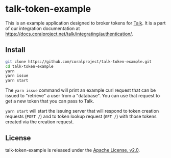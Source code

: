 # talk-token-example

This is an example application designed to broker tokens for
[Talk](https://github.com/coralproject/talk). It is a part of our integration
documentation at https://docs.coralproject.net/talk/integrating/authentication/.

## Install

```bash
git clone https://github.com/coralproject/talk-token-example.git
cd talk-token-example
yarn
yarn issue
yarn start
```

The `yarn issue` command will print an example curl request that can be issued
to "retrieve" a user from a "database". You can use that request to get a new
token that you can pass to Talk.

`yarn start` will start the issuing server that will respond to token creation
requests (`POST /`) and to token lookup request (`GET /`) with those tokens
created via the creation request.

## License

talk-token-example is released under the [Apache License, v2.0](/LICENSE).